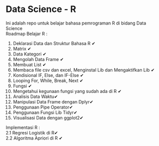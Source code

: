 # Data Science - R
Ini adalah repo untuk belajar bahasa pemrograman R di bidang Data Science
<br>
Roadmap Belajar R :
1. Deklarasi Data dan Struktur Bahasa R ✔
2. Matrix ✔
3. Data Kategori ✔
4. Mengolah Data Frame ✔
5. Membuat List ✔
6. Membaca file csv dan excel, Menginstal Lib dan Mengaktifkan Lib ✔
7. Kondisional IF, Else, dan IF-Else ✔
8. Looping For, While, Break, Next ✔
9. Fungsi ✔
10. Mengetahui kegunaan fungsi yang sudah ada di R ✔
11. Analisis Data Waktu✔
12. Manipulasi Data Frame dengan Dplyr✔
13. Penggunaan Pipe Operator✔
14. Penggunaan Fungsi Lib Tidyr✔
15. Visualisasi Data dengan ggplot2✔

Implementasi R :
<br>
 2.1 Regresi Logistik di R✔<br>
 2.2 Algoritma Apriori di R ✔